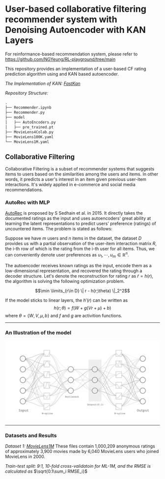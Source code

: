 # User-based collaborative filtering recommender system with Denoising Autoencoder with KAN Layers

For reinformance-based recommendation system, please refer to https://github.com/NGYeung/RL-playground/tree/main

This repository provides an implementation of a user-based CF rating prediction algorithm using and KAN based autoencoder.

_The Implementation of KAN: [FastKan](https://github.com/ZiyaoLi/fast-kan)_



_Repository Structure:_

```plaintext
.
├── Recommender.ipynb
├── Recommender.py
├── model
│   ├── AutoEncoders.py
│   ├── pre_trained.pt
├── MovieLens4Colab.py
├── MovieLens100K.yaml
└── MovieLens1M.yaml
```


## Collaborative Filtering

Collaborative Filtering is a subset of recommender systems that suggests items to users based on the similarities among the users and items. In other words, it predicts a user's interest in an item given previous user-item interactions. It's widely applied in e-commerce and social media recommendations.

### AutoRec with MLP

[AutoRec](https://users.cecs.anu.edu.au/~akmenon/papers/autorec/autorec-paper.pdf) is proposed by S Sedhain et al. in 2015. It directly takes the documented ratings as the input and uses autoencoders' great ability at learning the latent representations to predict users' preference (ratings) of uncountered items. The problem is stated as follows:

Suppose we have $`m`$ users and $`n`$ items in the dataset, the dataset $`D`$ provides us with a partial observation of the user-item interaction matrix $`R`$, the i-th row of which is the rating from the i-th user for all items. Thus, we can conveniently denote user preferences as $`u_1, \cdots, u_m \in \mathbb{R}^n`$. 

The autoencoder receives known ratings as the input, encode them as a low-dimensional representation, and recovered the rating through a decoder structure. Let's denote the reconstruction for rating $`r`$ as $`\tilde r = h(r)`$, the algorithm is solving the following optimization problem. 

$$\min \limits_{r\in D} \| r - h(r;\theta) \|_2^2$$

If the model sticks to linear layers, the $h'(r)$ can be written as
$$h(r;\theta) = f(W+g(Vr+\mu)+b)$$
where $`\theta = \{W,V, \mu, b\}`$ and $`f`$ and $`g`$ are activition functions.

---

### An Illustration of the model

![image](model_illustration.jpg)

---

### Datasets and Results

_Dataset 1: [MovieLens1M](https://grouplens.org/datasets/movielens/1m/)_ These files contain 1,000,209 anonymous ratings of approximately 3,900 movies 
made by 6,040 MovieLens users who joined MovieLens in 2000.


_Train-test split: 9:1, 10-fold cross-validatoin for ML-1M, and the RMSE is calculated as_ $`\sqrt{0.1\sum_i RMSE_i}`$
